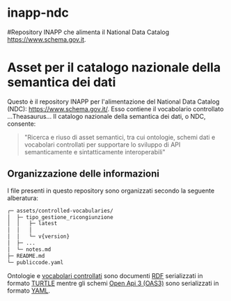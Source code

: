 # inapp-ndc
#Repository INAPP che alimenta il National Data Catalog https://www.schema.gov.it.

# Asset per il catalogo nazionale della semantica dei dati
Questo è il repository INAPP per l'alimentazione del National Data Catalog (NDC): https://www.schema.gov.it/.
Esso contiene il vocabolario controllato ...Theasaurus... 
Il catalogo nazionale della semantica dei dati, o NDC, consente:
> "Ricerca e riuso di asset semantici, tra cui ontologie, schemi dati e vocabolari controllati per supportare lo sviluppo di API semanticamente e sintatticamente interoperabili"

## Organizzazione delle informazioni

I file presenti in questo repository sono organizzati secondo la seguente alberatura:

```bash
┌─ assets/controlled-vocabularies/
│  ├─ tipo_gestione_ricongiunzione
│  │   ├─ latest
│  │   │
│  │   └─ v{version} 
│  ├─ ... 
│  └─ notes.md
├─ README.md
└─ publiccode.yaml
```

Ontologie e [vocabolari controllati](https://www.agid.gov.it/it/dati/vocabolari-controllati) sono documenti [RDF](https://www.w3.org/RDF/) serializzati in formato [TURTLE](https://www.w3.org/TR/turtle/) mentre gli schemi  [Open Api 3 (OAS3)](https://spec.openapis.org/oas/v3.1.0) sono serializzati in formato [YAML](https://yaml.org/).
